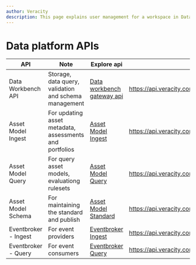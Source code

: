 ```yaml
---
author: Veracity
description: This page explains user management for a workspace in Data Workbench.
---
```


# Data platform APIs

|API| Note|Explore api|Base url|
|--|--|--|--|
| Data Workbench API | Storage, data query, validation and schema management |[Data workbench gateway api ](https://developer.veracity.com/docs/section/api-explorer/76904bcb-1aaf-4a2f-8512-3af36fdadb2f/developerportal/dataworkbenchv2-swagger.json)|https://api.veracity.com/veracity/dw/gateway/api/v2|
| Asset Model Ingest |For updating asset metadata, assessments and portfolios| [Asset Model Ingest](https://developer.veracity.com/docs/section/api-explorer/76904bcb-1aaf-4a2f-8512-3af36fdadb2f/developerportal/DataFabric-MMS-Ingest-API-swagger.json)|https://api.veracity.com/veracity/mms/ingest|
|Asset Model Query| For query asset models, evaluationg rulesets | [Asset Model Query](https://developer.veracity.com/docs/section/api-explorer/76904bcb-1aaf-4a2f-8512-3af36fdadb2f/developerportal/DataFabric-MMS-Query-API-swagger.json)|https://api.veracity.com/veracity/mms/query|
|Asset Model Schema|For maintaining the standard and publish|[Asset Model Standard](https://developer.veracity.com/docs/section/api-explorer/76904bcb-1aaf-4a2f-8512-3af36fdadb2f/developerportal/DataFabric-MMS-Schema-API-swagger.json)|https://api.veracity.com/veracity/mms/schema|
|Eventbroker - Ingest|For event providers|[Eventbroker Ingest](https://developer.veracity.com/docs/section/api-explorer/76904bcb-1aaf-4a2f-8512-3af36fdadb2f/developerportal/DataFabric-IoTEventBrokerIngestAPI-swagger.json)|https://api.veracity.com/veracity/ioteventbrokeringest|
|Eventbroker - Query|For event consumers|[Eventbroker Query](https://developer.veracity.com/docs/section/api-explorer/76904bcb-1aaf-4a2f-8512-3af36fdadb2f/developerportal/DataFabric-IoTEventBrokerQueryAPI-swagger.json)|https://api.veracity.com/veracity/ioteventbrokerquery|

